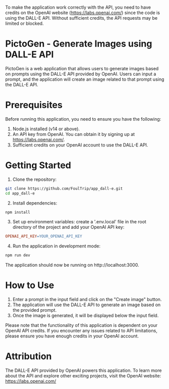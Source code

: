 To make the application work correctly with the API, you need to have credits on the OpenAI website (https://labs.openai.com/) since the code is using the DALL-E API. Without sufficient credits, the API requests may be limited or blocked.

# PictoGen - Generate Images using DALL-E API
PictoGen is a web application that allows users to generate images based on prompts using the DALL-E API provided by OpenAI. Users can input a prompt, and the application will create an image related to that prompt using the DALL-E API.

# Prerequisites
Before running this application, you need to ensure you have the following:
 1. Node.js installed (v14 or above).
 2. An API key from OpenAI. You can obtain it by signing up at https://labs.openai.com/.
 3. Sufficient credits on your OpenAI account to use the DALL-E API.
   
# Getting Started
 1. Clone the repository:
   ```bash
   git clone https://github.com/FoulTrip/app_dall-e.git
   cd app_dall-e
   ```
 2. Install dependencies:
   ```bash
   npm install
   ```
 3. Set up environment variables:
   create a '.env.local' file in the root directory of the project and add your OpenAI API key:
   ```makefile
   OPENAI_API_KEY=YOUR_OPENAI_API_KEY
   ```
 4. Run the application in development mode:
   ```bash
   npm run dev
   ```
   The application should now be running on http://localhost:3000.

# How to Use
 1. Enter a prompt in the input field and click on the "Create image" button.
 2. The application will use the DALL-E API to generate an image based on the provided prompt.
 3. Once the image is generated, it will be displayed below the input field.
   
   Please note that the functionality of this application is dependent on your OpenAI API credits. If you encounter any issues related to API limitations, please ensure you have enough credits in your OpenAI account.

# Attribution 
The DALL-E API provided by OpenAI powers this application. To learn more about the API and explore other exciting projects, visit the OpenAI website: https://labs.openai.com/
